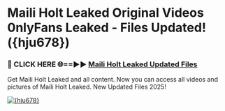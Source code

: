 # Maili Holt Leaked Original Videos 0nlyFans Leaked - Files Updated! ({hju678})

<h3>🔴 CLICK HERE 🌐==►► <a href="https://tinyurl.com/ms9xzufz" rel="nofollow">Maili Holt Leaked Updated Files</a></h3>

Get Maili Holt Leaked and all content. Now you can access all videos and pictures of Maili Holt Leaked. New Updated Files 2025!

[![{hju678}](https://i.imgur.com/PQ7UWWw.gif)](https://tinyurl.com/ms9xzufz)